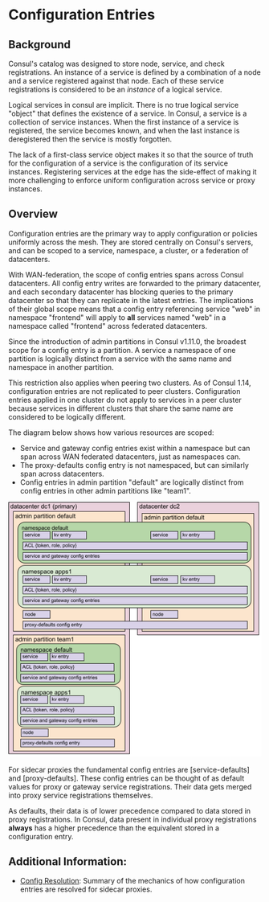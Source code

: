 # Configuration Entries
## Background
Consul's catalog was designed to store node, service, and check registrations. An instance of a service is defined by a combination of a node and a service registered against that node. Each of these service registrations is considered to be an _instance_ of a logical service.

Logical services in consul are implicit. There is no true logical service "object" that defines the existence of a service. In Consul, a service is a collection of service instances. When the first instance of a service is registered, the service becomes known, and when the last instance is deregistered then the service is mostly forgotten.

The lack of a first-class service object makes it so that the source of truth for the configuration of a service is the configuration of its service instances. Registering services at the edge has the side-effect of making it more challenging to enforce uniform configuration across service or proxy instances.

## Overview
Configuration entries are the primary way to apply configuration or policies uniformly across the mesh. They are stored centrally on Consul's servers, and can be scoped to a service, namespace, a cluster, or a federation of datacenters.

With WAN-federation, the scope of config entries spans across Consul datacenters. All config entry writes are forwarded to the primary datacenter, and each secondary datacenter has blocking queries to the primary datacenter so that they can replicate in the latest entries. The implications of their global scope means that a config entry referencing service "web" in namespace "frontend" will apply to **all** services named "web" in a namespace called "frontend"  across federated datacenters.

Since the introduction of admin partitions in Consul v1.11.0, the broadest scope for a config entry is a partition. A service a namespace of one partition is logically distinct from a service with the same name and namespace in another partition.

This restriction also applies when peering two clusters. As of Consul 1.14, configuration entries are not replicated to peer clusters.  Configuration entries applied in one cluster do not apply to services in a peer cluster because services in different clusters that share the same name are considered to be logically different.

The diagram below shows how various resources are scoped:
* Service and gateway config entries exist within a namespace but can span across WAN federated datacenters, just as namespaces can.
* The proxy-defaults config entry is not namespaced, but can similarly span across datacenters.
* Config entries in admin partition "default" are logically distinct from config entries in other admin partitions like "team1".

![World of Data](./world-of-data.png)

For sidecar proxies the fundamental config entries are [service-defaults] and [proxy-defaults]. These config entries can be thought of as default values for proxy or gateway service registrations. Their data gets merged into proxy service registrations themselves.

As defaults, their data is of lower precedence compared to data stored in proxy registrations. In Consul, data present in individual proxy registrations **always** has a higher precedence than the equivalent stored in a configuration entry.

## Additional Information:
- [Config Resolution](config-resolution.md): Summary of the mechanics of how configuration entries are resolved for sidecar proxies.